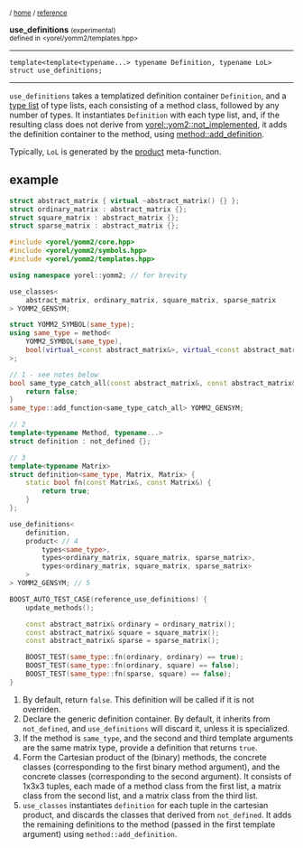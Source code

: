 

<sub>/ [home](/README.md) / [reference](/reference/README.md) </sub>

**use_definitions** <small>(experimental)</small><br>
<sub>defined in <yorel/yomm2/templates.hpp></sub>

---
```
template<template<typename...> typename Definition, typename LoL>
struct use_definitions;
```
---

`use_definitions` takes a templatized definition container `Definition`, and
a [type list](types.md) of type lists, each consisting of a method class,
followed by any number of types. It instantiates `Definition` with each type
list, and, if the resulting class does not derive from
[yorel::yom2::not_implemented](not_implemented.md), it adds the definition
container to the method, using
[method::add_definition](method.md#add_definition).

Typically, `LoL` is generated by the [product](product.md) meta-function.

## example


```c++
struct abstract_matrix { virtual ~abstract_matrix() {} };
struct ordinary_matrix : abstract_matrix {};
struct square_matrix : abstract_matrix {};
struct sparse_matrix : abstract_matrix {};

#include <yorel/yomm2/core.hpp>
#include <yorel/yomm2/symbols.hpp>
#include <yorel/yomm2/templates.hpp>

using namespace yorel::yomm2; // for brevity

use_classes<
    abstract_matrix, ordinary_matrix, square_matrix, sparse_matrix
> YOMM2_GENSYM;

struct YOMM2_SYMBOL(same_type);
using same_type = method<
    YOMM2_SYMBOL(same_type),
    bool(virtual_<const abstract_matrix&>, virtual_<const abstract_matrix&>)
>;

// 1 - see notes below
bool same_type_catch_all(const abstract_matrix&, const abstract_matrix&) {
    return false;
}
same_type::add_function<same_type_catch_all> YOMM2_GENSYM;

// 2
template<typename Method, typename...>
struct definition : not_defined {};

// 3
template<typename Matrix>
struct definition<same_type, Matrix, Matrix> {
    static bool fn(const Matrix&, const Matrix&) {
        return true;
    }
};

use_definitions<
    definition,
    product< // 4
        types<same_type>,
        types<ordinary_matrix, square_matrix, sparse_matrix>, 
        types<ordinary_matrix, square_matrix, sparse_matrix>
    >
> YOMM2_GENSYM; // 5

BOOST_AUTO_TEST_CASE(reference_use_definitions) {
    update_methods();

    const abstract_matrix& ordinary = ordinary_matrix();
    const abstract_matrix& square = square_matrix();
    const abstract_matrix& sparse = sparse_matrix();

    BOOST_TEST(same_type::fn(ordinary, ordinary) == true);
    BOOST_TEST(same_type::fn(ordinary, square) == false);
    BOOST_TEST(same_type::fn(sparse, square) == false);
}
```


1. By default, return `false`. This definition will be called if it is not
   overriden.
2. Declare the generic definition container. By default, it inherits from
   `not_defined`, and `use_definitions` will discard it, unless it is
   specialized.
3. If the method is `same_type`, and the second and third template arguments
   are the same matrix type, provide a definition that returns `true`.
4. Form the Cartesian product of the (binary) methods, the concrete classes
   (corresponding to the first binary method argument), and the concrete
   classes (corresponding to the second argument). It consists of 1x3x3
   tuples, each made of a method class from the first list, a matrix class
   from the second list, and a matrix class from the third list.
5. `use_classes` instantiates `definition` for each tuple in the cartesian
   product, and discards the classes that derived from `not_defined`. It adds
   the remaining definitions to the method (passed in the first template
   argument) using `method::add_definition`.


